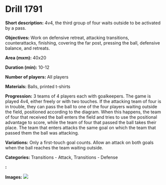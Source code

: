 # Drill 1791

**Short description:**
4v4, the third group of four waits outside to be activated by a pass.

**Objectives:**
Work on defensive retreat, attacking transitions, counterattacks, finishing, covering the far post, pressing the ball, defensive balance, and retreats.

**Area (mxm):**
40x20

**Duration (min):**
10-12

**Number of players:**
All players

**Materials:**
Balls, printed t-shirts

**Progression:**
3 teams of 4 players each with goalkeepers. The game is played 4v4, either freely or with two touches. If the attacking team of four is in trouble, they can pass the ball to one of the four players waiting outside the field, positioned according to the diagram. When this happens, the team of four that received the ball enters the field and tries to use the positional advantage to score, while the team of four that passed the ball takes their place. The team that enters attacks the same goal on which the team that passed them the ball was attacking.

**Variations:**
Only a first-touch goal counts. Allow an attack on both goals when the ball reaches the team waiting outside.

**Categories:**
Transitions - Attack, Transitions - Defense

**:**


**Images:**
![](https://www.coachingfutsal.com/\images\1e30f5a6-ca0a-4b82-83ce-de47ce309012_366.png)

